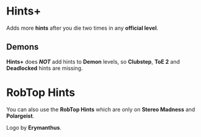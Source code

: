 # Hints+

Adds more **hints** after you die two times in any **official level**.

## Demons
**Hints+** does ***NOT*** add hints to **Demon** levels, so **Clubstep**, **ToE 2** and **Deadlocked** hints are missing.

# RobTop Hints 

You can also use the **RobTop Hints** which are only on **Stereo Madness** and **Polargeist**.

Logo by **Erymanthus**.
